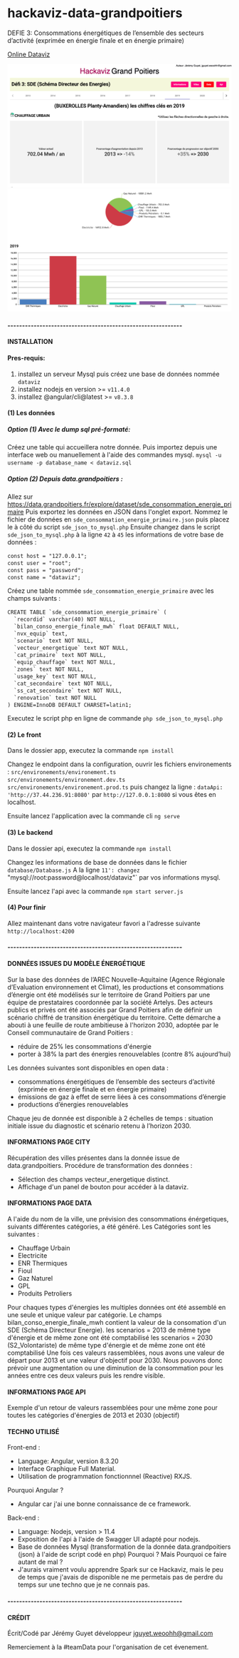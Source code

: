 # hackaviz-data-grandpoitiers

DEFIE 3: Consommations énergétiques de l’ensemble des secteurs d’activité (exprimée en énergie finale et en énergie primaire)

[Online Dataviz](http://jguyet-data-grandpoitiers.weoohh.com/)

<img src="./img/1.png">
<img src="./img/2.png">

#### ------------------------------------------------------------

#### INSTALLATION

#### Pres-requis: 
 1. installez un serveur Mysql puis créez une base de données nommée `dataviz`
 2. installez nodejs en version >= `v11.4.0`
 3. installez @angular/cli@latest >= `v8.3.8`

#### (1) Les données

##### Option (1) Avec le dump sql pré-formaté:
Créez une table qui accueillera notre donnée.
Puis importez depuis une interface web ou manuellement à l'aide des commandes mysql.
`mysql -u username -p database_name < dataviz.sql`

##### Option (2) Depuis data.grandpoitiers :
Allez sur https://data.grandpoitiers.fr/explore/dataset/sde_consommation_energie_primaire
Puis exportez les données en JSON dans l'onglet export.
Nommez le fichier de données en `sde_consommation_energie_primaire.json` puis placez le à côté du script `sde_json_to_mysql.php`
Ensuite changez dans le script `sde_json_to_mysql.php` à la ligne `42` à `45` les informations de votre base de données :
```
const host = "127.0.0.1";
const user = "root";
const pass = "password";
const name = "dataviz";
```
Créez une table nommée `sde_consommation_energie_primaire` avec les champs suivants :
```
CREATE TABLE `sde_consommation_energie_primaire` (
  `recordid` varchar(40) NOT NULL,
  `bilan_conso_energie_finale_mwh` float DEFAULT NULL,
  `nvx_equip` text,
  `scenario` text NOT NULL,
  `vecteur_energetique` text NOT NULL,
  `cat_primaire` text NOT NULL,
  `equip_chauffage` text NOT NULL,
  `zones` text NOT NULL,
  `usage_key` text NOT NULL,
  `cat_secondaire` text NOT NULL,
  `ss_cat_secondaire` text NOT NULL,
  `renovation` text NOT NULL
) ENGINE=InnoDB DEFAULT CHARSET=latin1;
```
Executez le script php en ligne de commande `php sde_json_to_mysql.php`

#### (2) Le front
Dans le dossier app, executez la commande `npm install`

Changez le endpoint dans la configuration, ouvrir les fichiers environements : `src/environements/environement.ts`
`src/environements/environement.dev.ts`
`src/environements/environement.prod.ts`
puis changez la ligne : `dataApi: 'http://37.44.236.91:8080'`
par `http://127.0.0.1:8080` si vous êtes en localhost.

Ensuite lancez l'application avec la commande cli `ng serve`

#### (3) Le backend

Dans le dossier api, executez la commande `npm install`

Changez les informations de base de données dans le fichier `database/Database.js`
A la ligne `11': changez `"mysql://root:password@localhost/dataviz"` par vos informations mysql.

Ensuite lancez l'api avec la commande `npm start server.js`

#### (4) Pour finir
Allez maintenant dans votre navigateur favori a l'adresse suivante `http://localhost:4200`

#### ------------------------------------------------------------

#### DONNÉES ISSUES DU MODÈLE ÉNERGÉTIQUE

Sur la base des données de l’AREC Nouvelle-Aquitaine (Agence Régionale d’Evaluation environnement et Climat), les productions et consommations d’énergie ont été modélisés sur le territoire de Grand Poitiers par une équipe de prestataires coordonnée par la société Artelys.
Des acteurs publics et privés ont été associés par Grand Poitiers afin de définir un scénario chiffré de transition énergétique du territoire.
Cette démarche a abouti à une feuille de route ambitieuse à l'horizon 2030, adoptée par le Conseil communautaire de Grand Poitiers :
- réduire de 25% les consommations d'énergie
- porter à 38% la part des énergies renouvelables (contre 8% aujourd’hui)

Les données suivantes sont disponibles en open data :

- consommations énergétiques de l’ensemble des secteurs d’activité (exprimée en énergie finale et en énergie primaire)
- émissions de gaz à effet de serre liées à ces consommations d’énergie
- productions d’énergies renouvelables

Chaque jeu de donnée est disponible à 2 échelles de temps : situation initiale issue du diagnostic et scénario retenu à l’horizon 2030.

#### INFORMATIONS PAGE CITY

Récupération des villes présentes dans la donnée issue de data.grandpoitiers.
Procédure de transformation des données :
- Sélection des champs vecteur_energetique distinct.
- Affichage d'un panel de bouton pour accéder à la dataviz.

#### INFORMATIONS PAGE DATA

A l'aide du nom de la ville, une prévision des consommations énérgetiques, suivants différentes catégories, a été généré.
Les Catégories sont les suivantes :
- Chauffage Urbain
- Electricite
- ENR Thermiques
- Fioul
- Gaz Naturel
- GPL
- Produits Petroliers

Pour chaques types d'énergies les multiples données ont été assemblé en une seule et unique valeur par catégorie.
Le champs bilan_conso_energie_finale_mwh contient la valeur de la consomation d'un SDE (Schéma Directeur Energie).
les scenarios = 2013 de même type d'énergie et de même zone ont été comptabilisé
les scenarios = 2030 (S2_Volontariste) de même type d'énergie et de même zone ont été comptabilisé
Une fois ces valeurs rassemblées, nous avons une valeur de départ pour 2013 et une valeur d'objectif pour 2030.
Nous pouvons donc prévoir une augmentation ou une diminution de la consommation pour les années entre ces deux valeurs puis les rendre visible.

#### INFORMATIONS PAGE API

Exemple d'un retour de valeurs rassemblées pour une même zone pour toutes les catégories d'énergies de 2013 et 2030 (objectif)

#### TECHNO UTILISÉ
Front-end :
- Language: Angular, version 8.3.20
- Interface Graphique Full Material.
- Utilisation de programmation fonctionnnel (Reactive) RXJS.

Pourquoi Angular ?
- Angular car j'ai une bonne connaissance de ce framework.

Back-end :
- Language: Nodejs, version > 11.4
- Exposition de l'api à l'aide de Swagger UI adapté pour nodejs.
- Base de données Mysql (transformation de la donnée data.grandpoitiers (json) à l'aide de script codé en php)
Pourquoi ? Mais Pourquoi ce faire autant de mal ?
- J'aurais vraiment voulu apprendre Spark sur ce Hackaviz, mais le peu de temps que j'avais de disponible ne me permetais pas de perdre du temps sur une techno que je ne connais pas.

#### ------------------------------------------------------------

#### CRÉDIT
Écrit/Codé par Jérémy Guyet développeur jguyet.weoohh@gmail.com

Remerciement à la #teamData pour l'organisation de cet évenement.
